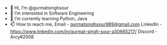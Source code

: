 - 👋 Hi, I’m @gurmatsinghsour
- 👀 I’m interested in Software Engineering
- 🌱 I’m currently learning Python, Java
- 📫 How to reach me,
Email - gurmatsinghsour989@gmail.com
LinkedIn - https://www.linkedin.com/in/gurmat-singh-sour-a30665217/
Discord - Arcy#2008

